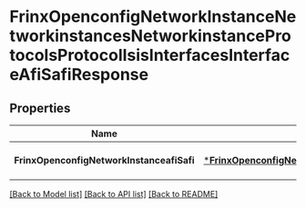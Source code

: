 # FrinxOpenconfigNetworkInstanceNetworkinstancesNetworkinstanceProtocolsProtocolIsisInterfacesInterfaceAfiSafiResponse

## Properties
Name | Type | Description | Notes
------------ | ------------- | ------------- | -------------
**FrinxOpenconfigNetworkInstanceafiSafi** | [***FrinxOpenconfigNetworkInstanceNetworkinstancesNetworkinstanceProtocolsProtocolIsisInterfacesInterfaceAfiSafi**](frinx.openconfig.network.instance.networkinstances.networkinstance.protocols.protocol.isis.interfaces.interface.AfiSafi.md) |  | [optional] [default to null]

[[Back to Model list]](../README.md#documentation-for-models) [[Back to API list]](../README.md#documentation-for-api-endpoints) [[Back to README]](../README.md)


